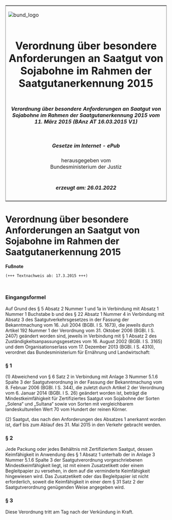 <span id="DECKBLATT.html"></span>

<table border="0" frame="border" width="100%">

<tr valign="top">

<td align="left">

![bund\_logo](BfJ_2021_Web_de_de.gif)

</td>

<td align="right">

 

</td>

</tr>

<tr align="center" valign="middle">

<td colspan="2">

# Verordnung über besondere Anforderungen an Saatgut von Sojabohne im Rahmen der Saatgutanerkennung 2015

</td>

</tr>

<tr align="center" valign="middle">

<td colspan="2">

##### Verordnung über besondere Anforderungen an Saatgut von Sojabohne im Rahmen der Saatgutanerkennung 2015 vom 11. März 2015 (BAnz AT 16.03.2015 V1)

</td>

</tr>

<tr align="center" valign="middle">

<td colspan="2">

  
  

##### Gesetze im Internet - ePub  
  
herausgegeben vom  
Bundesministerium der Justiz

</td>

</tr>

<tr align="center" valign="bottom">

<td colspan="2">

  
  

##### erzeugt am: 26.01.2022

</td>

</tr>

</table>

<span id="BJNR607500015.html"></span>

# Verordnung über besondere Anforderungen an Saatgut von Sojabohne im Rahmen der Saatgutanerkennung 2015

<div>

  
**Fußnote**

<div class="jnhtml">

<div>

<div class="jurAbsatz">

  

``` 
(+++ Textnachweis ab: 17.3.2015 +++)

 
```

</div>

</div>

</div>

</div>

<span id="BJNR607500015BJNE000100000.html"></span>

### Eingangsformel  

<div>

<div class="jnhtml">

<div>

<div class="jurAbsatz">

Auf Grund des § 5 Absatz 2 Nummer 1 und 1a in Verbindung mit Absatz 1
Nummer 1 Buchstabe b und des § 22 Absatz 1 Nummer 4 in Verbindung mit
Absatz 3 des Saatgutverkehrsgesetzes in der Fassung der Bekanntmachung
vom 16. Juli 2004 (BGBl. I S. 1673), die jeweils durch Artikel 192
Nummer 1 der Verordnung vom 31. Oktober 2006 (BGBl. I S. 2407) geändert
worden sind, jeweils in Verbindung mit § 1 Absatz 2 des
Zuständigkeitsanpassungsgesetzes vom 16. August 2002 (BGBl. I S. 3165)
und dem Organisationserlass vom 17. Dezember 2013 (BGBl. I S. 4310),
verordnet das Bundesministerium für Ernährung und Landwirtschaft:

</div>

</div>

</div>

</div>

<span id="BJNR607500015BJNE000200000.html"></span>

### § 1  

<div>

<div class="jnhtml">

<div>

<div class="jurAbsatz">

(1) Abweichend von § 6 Satz 2 in Verbindung mit Anlage 3 Nummer 5.1.6
Spalte 3 der Saatgutverordnung in der Fassung der Bekanntmachung vom 8.
Februar 2006 (BGBl. I S. 344), die zuletzt durch Artikel 2 der
Verordnung vom 6. Januar 2014 (BGBl. I S. 26) geändert worden ist,
beträgt die Mindestkeimfähigkeit für Zertifiziertes Saatgut von
Sojabohne der Sorten „Solena“ und „Sultana“ sowie von Sorten mit
vergleichbarem landeskulturellen Wert 70 vom Hundert der reinen Körner.

</div>

<div class="jurAbsatz">

(2) Saatgut, das nach den Anforderungen des Absatzes 1 anerkannt worden
ist, darf bis zum Ablauf des 31. Mai 2015 in den Verkehr gebracht
werden.

</div>

</div>

</div>

</div>

<span id="BJNR607500015BJNE000300000.html"></span>

### § 2  

<div>

<div class="jnhtml">

<div>

<div class="jurAbsatz">

Jede Packung oder jedes Behältnis mit Zertifiziertem Saatgut, dessen
Keimfähigkeit in Anwendung des § 1 Absatz 1 unterhalb der in Anlage 3
Nummer 5.1.6 Spalte 3 der Saatgutverordnung vorgeschriebenen
Mindestkeimfähigkeit liegt, ist mit einem Zusatzetikett oder einem
Begleitpapier zu versehen, in dem auf die verminderte Keimfähigkeit
hingewiesen wird. Das Zusatzetikett oder das Begleitpapier ist nicht
erforderlich, soweit die Keimfähigkeit in einer dem § 31 Satz 2 der
Saatgutverordnung genügenden Weise angegeben wird.

</div>

</div>

</div>

</div>

<span id="BJNR607500015BJNE000400000.html"></span>

### § 3  

<div>

<div class="jnhtml">

<div>

<div class="jurAbsatz">

Diese Verordnung tritt am Tag nach der Verkündung in Kraft.

</div>

</div>

</div>

</div>
